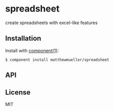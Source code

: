 
# spreadsheet

  create spreadsheets with excel-like features

## Installation

  Install with [component(1)](http://component.io):

    $ component install matthewmueller/spreadsheet

## API



## License

  MIT
